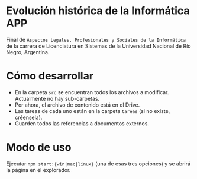 # Evolución histórica de la Informática APP
Final de `Aspectos Legales, Profesionales y Sociales de la Informática` de la carrera de Licenciatura en Sistemas de la Universidad Nacional de Río Negro, Argentina.

# Cómo desarrollar
- En la carpeta `src` se encuentran todos los archivos a modificar. Actualmente no hay sub-carpetas.
- Por ahora, el archivo de contenido está en el Drive.
- Las tareas de cada uno están en la carpeta `tareas` (si no existe, créensela).
- Guarden todos las referencias a documentos externos.

# Modo de uso
Ejecutar `npm start:{win|mac|linux}` (una de esas tres opciones) y se abrirá la página en el explorador.
